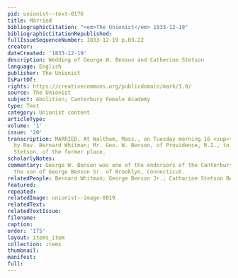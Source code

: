 ```yaml
---
pid: unionist--text-0176
title: Married
bibliographicCitation: "<em>The Unionist</em> 1833-12-19"
bibliographicCitationRepublished: 
fullIssueSequenceNumber: 1833-12-19 p.03.22
creator: 
dateCreated: '1833-12-19'
description: Wedding of George W. Benson and Catherine Stetson
language: English
publisher: The Unionist
IsPartOf: 
rights: https://creativecommons.org/publicdomain/mark/1.0/
source: The Unionist
subject: Abolition; Canterbury Female Academy
type: Text
category: Unionist content
articleType: 
volume: '1'
issue: '20'
transcription: MARRIED, At Waltham, Mass., on Tuesday morning 16 <sup>th</sup> inst.
  by Rev. Bernard Whitman; Mr. Geo. W. Benson, of Providence, R.I., to Miss Catharine
  Stetson, of the former place.
scholarlyNotes: 
commentary: George W. Benson was one of the endorsors of the Canterbury Female Academy,
  the son of George Benson Sr. of Brooklyn, Connecticut.
relatedPeople: Bernard Whitman; George Benson Jr.; Catharine Stetson Benson
featured: 
repeated: 
relatedImage: unionist--image-0019
relatedText: 
relatedTextIssue: 
filename: 
caption: 
order: '175'
layout: items_item
collection: items
thumbnail: 
manifest: 
full: 
---
```

